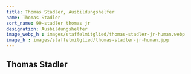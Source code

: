 ```yaml
---
title: Thomas Stadler, Ausbildungshelfer
name: Thomas Stadler
sort_name: 99-stadler thomas jr
designation: Ausbildungshelfer
image_webp_h : images/staffelmitglied/thomas-stadler-jr-human.webp
image_h : images/staffelmitglied/thomas-stadler-jr-human.jpg
---
```

## Thomas Stadler